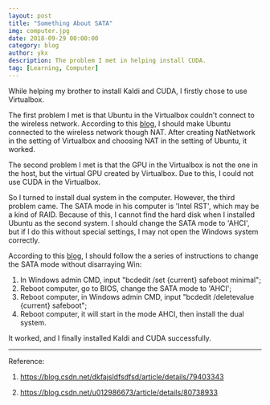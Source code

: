 ```yaml
---
layout: post
title: "Something About SATA"
img: computer.jpg
date: 2018-09-29 00:00:00
category: blog
author: ykx
description: The problem I met in helping install CUDA.
tag: [Learning, Computer]
---
```


While helping my brother to install Kaldi and CUDA, I firstly chose to use Virtualbox.



The first problem I met is that Ubuntu in the Virtualbox couldn't connect to the wireless network. According to this [blog](https://blog.csdn.net/dkfajsldfsdfsd/article/details/79403343), I should make Ubuntu connected to the wireless network though NAT.	After creating NatNetwork in the setting of Virtualbox and choosing NAT in the setting of Ubuntu, it worked.



The second problem I met is that the GPU in the Virtualbox is not the one in the host, but the virtual GPU created by Virtualbox. Due to this, I could not use CUDA in the Virtualbox.



So I turned to install dual system in the computer. However, the third problem came. The SATA mode in his computer is 'Intel RST', which may be a kind of RAID. Because of this, I cannot find the hard disk when I installed Ubuntu as the second system. I should change the SATA mode to 'AHCI', but if I do this without special settings, I may not open the Windows system correctly.



According to this [blog](https://blog.csdn.net/u012986673/article/details/80738933), I should follow the a series of instructions to change the SATA mode without disarraying Win:

1. In Windows admin CMD, input "bcdedit /set {current} safeboot minimal";
2. Reboot computer, go to BIOS, change the SATA mode to 'AHCI';
3. Reboot computer, in Windows admin CMD, input "bcdedit /deletevalue {current} safeboot";
4. Reboot computer, it will start in the mode AHCI, then install the dual system.



It worked, and I finally installed Kaldi and CUDA successfully.



------

Reference:

1. https://blog.csdn.net/dkfajsldfsdfsd/article/details/79403343


2. https://blog.csdn.net/u012986673/article/details/80738933
